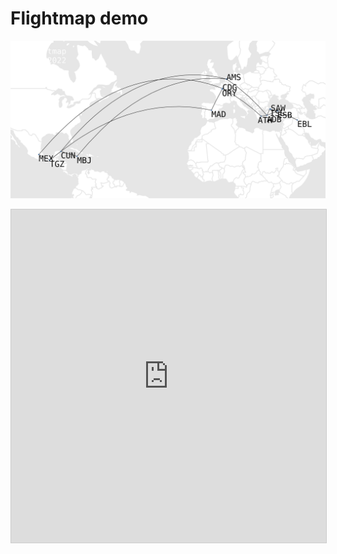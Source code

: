 # Flightmap demo
![Flightmap](https://raw.githubusercontent.com/kny5/kny5.github.io/master/flightmap_kny5_2021_2022.svg)

<iframe class="airtable-embed" src="https://airtable.com/embed/shryhlq3aDqMpkczP?backgroundColor=cyan" frameborder="0" onmousewheel="" width="100%" height="533" style="background: transparent; border: 1px solid #ccc;"></iframe>
